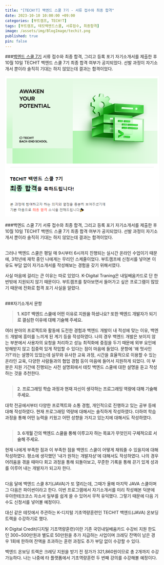 ```yaml
---
title: "[TECH!T] 백엔드 스쿨 7기 - 서류 접수와 최종 합격"
date: 2023-10-10 10:00:00 +09:00
categories: [부트캠프, TECH!T]
tags: [부트캠프, 테킷백엔드스쿨, 서류접수, 최종합격]
image: /assets/img/BlogImage/techit.png
published: true
pin: false
---
```



###[백엔드 스쿨 7기](https://techit.education/school) 서류 접수와 최종 합격, 그리고 등록 포기
자기소개서를 제출한 후 10월 10일 TECH!T 백엔드 스쿨 7기 최종 합격 여부가 공지되었다. 선발 과정이 자기소개서 뿐이라 솔직히 기대는 하지 않았는데 결과는 합격이었다. 

![](/assets/img/BlogImage/techit_pass.png) 

###백엔드 스쿨 7기 서류 접수와 최종 합격, 그리고 등록 포기
자기소개서를 제출한 후 10월 10일 TECH!T 백엔드 스쿨 7기 최종 합격 여부가 공지되었다. 선발 과정이 자기소개서 뿐이라 솔직히 기대는 하지 않았는데 결과는 합격이었다.
<br><br>

그러나 백엔드 스쿨은 평일 매 9시부터 6시까지 진행되는 실시간 온라인 수업이기 때문에, 3학년에 재학 중인 나에게는 무리인 스케줄이었다.
부트캠프에 신청서를 넣어본 이유도 부담 없이 자기소개서를 작성해보는 경험을 갖기 위해서였다.

사실 마음에 걸리는 큰 이유는 따로 있었다. K-Digital Traning은 내일배움카드로 단 한 번밖에 지원되지 않기 때문이다. 부트캠프를 찾아보면서 들어가고 싶은 프로그램이 많았기 때문에 전화로 합격 포기 사실을 알렸다.
<br><br>


###자기소개서 문항
> **1. KDT 백엔드 스쿨에 어떤 이유로 지원을 하셨나요? 또한 백엔드 개발자가 되기로 결심한 이유에 대해 기술해 주세요.**

여러 분야의 프로젝트와 활동에 도전한 경험과 백엔드 개발이 내 적성에 맞는 이유, 백엔드 개발에 흥미를 느끼게 된 계기 등을 작성하였다. 나의 경우 백엔드 개발은 보이지 않는 부분에서 사용자의 요청을 처리하고 성능 최적화에 중점을 두기 때문에 외부 요인에 방해받지 않고 집중력 있게 작업할 수 있다는 점이 마음에 들었다.
문항에 '왜 멋사인가?'라는 설명이 있었는데 실무와 유사한 교육 과정, 시간을 효율적으로 이용할 수 있는 온라인 교육, 다양한 사람들과의 협업 경험 등이 마음에 들어서 지원하게 되었다. 이 부분은 지원 기간에 진행되는 사전 설명회에서 테킷 백엔드 스쿨에 대한 설명을 듣고 작성하는 것을 추천한다. <br><br>


> **2. 프로그래밍 학습 과정과 현재 자신이 생각하는 프로그래밍 역량에 대해 기술해 주세요.**

대학 전공에서부터 다양한 프로젝트와 소통 경험, 개인적으로 진행하고 있는 공부 등에 대해 작성하였다. 현재 프로그래밍 역량에 대해서는 솔직하게 작성하였다. 더하여 학습 과정을 통해 어떤 능력을 키웠고 어떤 성향을 가지고 있는지에 대해서도 작성하였다. <br><br>


> **3. 6개월 간의 백엔드 스쿨을 통해 이루고자 하는 목표가 무엇인지 구체적으로 서술해 주세요.**

현재 나에게 부족한 점과 이 부족한 점을 백엔드 스쿨이 어떻게 채워줄 수 있을지에 대해 작성하였다. 평소에 생각했던 '내가 원하는 개발자상'에 대해서도 작성하였다. 나의 경우 어려움을 겪을 때마다 회고 과정을 통해 되돌아보고, 꾸준한 기록을 통해 끈기 있게 성과를 이루어 내는 개발자가 되고자 한다. 
<br><br>


다음 달에 백엔드 스쿨 8기(JAVA)가 또 열리는데, 그때가 올해 마지막 JAVA 스쿨이며 그 다음은 파이썬이라고 한다. 이번 프로그램에서 자기소개서를 미리 작성해본 덕분에 우아한테크코스 자소서 일부를 쉽게 쓸 수 있어서 무척 유익했다. 그렇기 때문에 다음 기수도 신청서를 넣어볼 예정이다. 

대신 같은 테킷에서 주관하는 K-디지털 기초역량훈련인 TECH!T 백엔드(JAVA) 온보딩 트랙을 수강하기로 했다.

K-Digital Credit(디지털 기초역량훈련)이란 기존 국민내일배움카드 수강비 지원 한도인 300~500만원과 별도로 50만원을 추가 지급하는 사업이며 크레딧 잔액이 남은 경우 1회에 한하여 잔액을 초과하는 훈련 과정도 추가 부담 없이 수강할 수 있다.

백엔드 온보딩 트랙은 크레딧 지원을 받기 전 정가가 321,860원이므로 총 2개까지 수강 가능하다. 나는 나중에 타 플랫폼에서 기초역량훈련 두 번째 강의를 수강해볼 예정이다.
